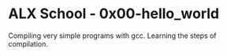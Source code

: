 # ALX School - 0x00-hello_world
Compiling very simple programs with gcc. Learning the steps of compilation.
